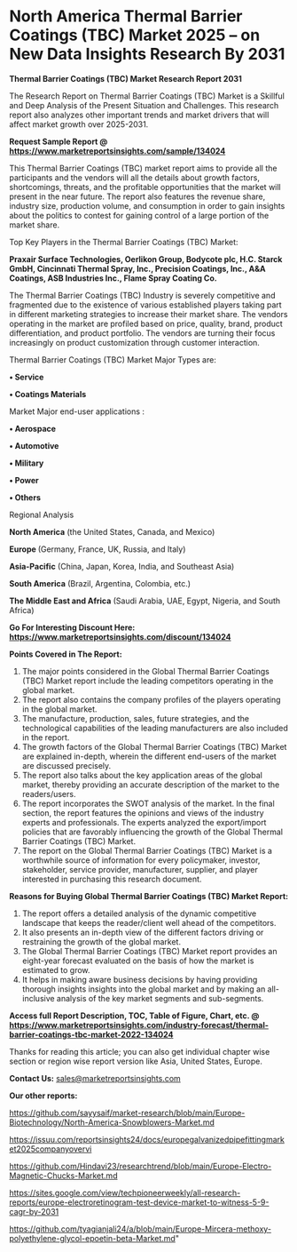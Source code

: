 # North America Thermal Barrier Coatings (TBC) Market 2025 – on New Data Insights Research By 2031

<strong>Thermal Barrier Coatings (TBC) Market Research Report 2031</strong>

The Research Report on Thermal Barrier Coatings (TBC) Market is a Skillful and Deep Analysis of the Present Situation and Challenges. This research report also analyzes other important trends and market drivers that will affect market growth over 2025-2031.

<strong>Request Sample Report @ <a href=https://www.marketreportsinsights.com/sample/134024>https://www.marketreportsinsights.com/sample/134024</a></strong>

This Thermal Barrier Coatings (TBC) market report aims to provide all the participants and the vendors will all the details about growth factors, shortcomings, threats, and the profitable opportunities that the market will present in the near future. The report also features the revenue share, industry size, production volume, and consumption in order to gain insights about the politics to contest for gaining control of a large portion of the market share.

Top Key Players in the Thermal Barrier Coatings (TBC) Market:

<strong>Praxair Surface Technologies, Oerlikon Group, Bodycote plc, H.C. Starck GmbH, Cincinnati Thermal Spray, Inc., Precision Coatings, Inc., A&A Coatings, ASB Industries Inc., Flame Spray Coating Co.</strong>

The Thermal Barrier Coatings (TBC) Industry is severely competitive and fragmented due to the existence of various established players taking part in different marketing strategies to increase their market share. The vendors operating in the market are profiled based on price, quality, brand, product differentiation, and product portfolio. The vendors are turning their focus increasingly on product customization through customer interaction.

Thermal Barrier Coatings (TBC) Market Major Types are:

<strong>• Service

• Coatings Materials</strong>

Market Major end-user applications :

<strong>• Aerospace

• Automotive

• Military

• Power

• Others</strong>

Regional Analysis

</u><strong><b>North America</b></strong> (the United States, Canada, and Mexico)

<strong><b>Europe </b></strong>(Germany, France, UK, Russia, and Italy)

<strong><b>Asia-Pacific</b></strong> (China, Japan, Korea, India, and Southeast Asia)

<strong><b>South America</b></strong> (Brazil, Argentina, Colombia, etc.)

<strong><b>The Middle East and Africa</b></strong> (Saudi Arabia, UAE, Egypt, Nigeria, and South Africa)

<strong>Go For Interesting Discount Here: <a href=https://www.marketreportsinsights.com/discount/134024>https://www.marketreportsinsights.com/discount/134024</a></strong>

<strong>Points Covered in The Report:</strong>
<ol>
  <li>The major points considered in the Global Thermal Barrier Coatings (TBC) Market report include the leading competitors operating in the global market.</li>
  <li>The report also contains the company profiles of the players operating in the global market.</li>
  <li>The manufacture, production, sales, future strategies, and the technological capabilities of the leading manufacturers are also included in the report.</li>
  <li>The growth factors of the Global Thermal Barrier Coatings (TBC) Market are explained in-depth, wherein the different end-users of the market are discussed precisely.</li>
  <li>The report also talks about the key application areas of the global market, thereby providing an accurate description of the market to the readers/users.</li>
  <li>The report incorporates the SWOT analysis of the market. In the final section, the report features the opinions and views of the industry experts and professionals. The experts analyzed the export/import policies that are favorably influencing the growth of the Global Thermal Barrier Coatings (TBC) Market.</li>
  <li>The report on the Global Thermal Barrier Coatings (TBC) Market is a worthwhile source of information for every policymaker, investor, stakeholder, service provider, manufacturer, supplier, and player interested in purchasing this research document.</li>
</ol>
<strong>Reasons for Buying Global Thermal Barrier Coatings (TBC) Market Report:</strong>

<ol>
  <li>The report offers a detailed analysis of the dynamic competitive landscape that keeps the reader/client well ahead of the competitors.</li>
  <li>It also presents an in-depth view of the different factors driving or restraining the growth of the global market.</li>
  <li>The Global Thermal Barrier Coatings (TBC) Market report provides an eight-year forecast evaluated on the basis of how the market is estimated to grow.</li>
  <li>It helps in making aware business decisions by having providing thorough insights insights into the global market and by making an all-inclusive analysis of the key market segments and sub-segments.</li>
</ol>
<strong>Access full Report Description, TOC, Table of Figure, Chart, etc. @ <a href=https://www.marketreportsinsights.com/industry-forecast/thermal-barrier-coatings-tbc-market-2022-134024>https://www.marketreportsinsights.com/industry-forecast/thermal-barrier-coatings-tbc-market-2022-134024</a></strong>


Thanks for reading this article; you can also get individual chapter wise section or region wise report version like Asia, United States, Europe.

<strong>Contact Us:</strong>
sales@marketreportsinsights.com

<strong>Our other reports:</strong>

<a href=https://github.com/sayysaif/market-research/blob/main/Europe-Biotechnology/North-America-Snowblowers-Market.md>https://github.com/sayysaif/market-research/blob/main/Europe-Biotechnology/North-America-Snowblowers-Market.md</a>

<a href=https://issuu.com/reportsinsights24/docs/europegalvanizedpipefittingmarket2025companyovervi>https://issuu.com/reportsinsights24/docs/europegalvanizedpipefittingmarket2025companyovervi</a>

<a href=https://github.com/Hindavi23/researchtrend/blob/main/Europe-Electro-Magnetic-Chucks-Market.md>https://github.com/Hindavi23/researchtrend/blob/main/Europe-Electro-Magnetic-Chucks-Market.md</a>

<a href=https://sites.google.com/view/techpioneerweekly/all-research-reports/europe-electroretinogram-test-device-market-to-witness-5-9-cagr-by-2031>https://sites.google.com/view/techpioneerweekly/all-research-reports/europe-electroretinogram-test-device-market-to-witness-5-9-cagr-by-2031</a>

<a href=https://github.com/tyagianjali24/a/blob/main/Europe-Mircera-methoxy-polyethylene-glycol-epoetin-beta-Market.md>https://github.com/tyagianjali24/a/blob/main/Europe-Mircera-methoxy-polyethylene-glycol-epoetin-beta-Market.md</a>"
